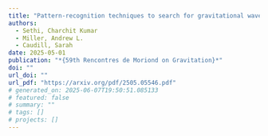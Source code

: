 ```yaml
---
title: "Pattern-recognition techniques to search for gravitational waves from inspiraling, dark-dressed primordial black holes"
authors:
  - Sethi, Charchit Kumar
  - Miller, Andrew L.
  - Caudill, Sarah
date: 2025-05-01
publication: "*{59th Rencontres de Moriond on Gravitation}*"
doi: ""
url_doi: ""
url_pdf: "https://arxiv.org/pdf/2505.05546.pdf"
# generated_on: 2025-06-07T19:50:51.085133
# featured: false
# summary: ""
# tags: []
# projects: []
---
```

